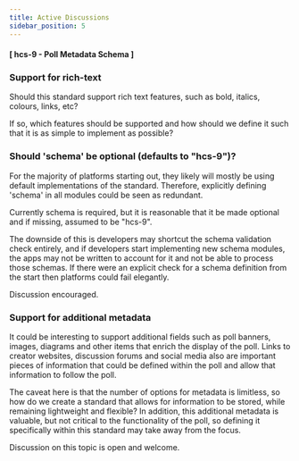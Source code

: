 ```yaml
---
title: Active Discussions
sidebar_position: 5
---
```


#### [ hcs-9 - Poll Metadata Schema ]


### Support for rich-text

Should this standard support rich text features, such as bold, italics, colours, links, etc?

If so, which features should be supported and how should we define it such that it is as simple to implement as possible?


### Should 'schema' be optional (defaults to "hcs-9")?

For the majority of platforms starting out, they likely will mostly be using default implementations of the standard. Therefore, explicitly defining 'schema' in all modules could be seen as redundant. 

Currently schema is required, but it is reasonable that it be made optional and if missing, assumed to be "hcs-9".

The downside of this is developers may shortcut the schema validation check entirely, and if developers start implementing new schema modules, the apps may not be written to account for it and not be able to process those schemas. If there were an explicit check for a schema definition from the start then platforms could fail elegantly.

Discussion encouraged.

### Support for additional metadata

It could be interesting to support additional fields such as poll banners, images, diagrams and other items that enrich the display of the poll. Links to creator websites, discussion forums and social media also are important pieces of information that could be defined within the poll and allow that information to follow the poll.

The caveat here is that the number of options for metadata is limitless, so how do we create a standard that allows for information to be stored, while remaining lightweight and flexible? In addition, this additional metadata is valuable, but not critical to the functionality of the poll, so defining it specifically within this standard may take away from the focus.

Discussion on this topic is open and welcome.
